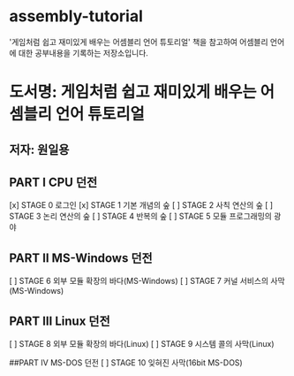 # assembly-tutorial
'게임처럼 쉽고 재미있게 배우는 어셈블리 언어 튜토리얼' 책을 참고하여 어셈블리 언어에 대한 공부내용을 기록하는 저장소입니다.

# 도서명: 게임처럼 쉽고 재미있게 배우는 어셈블리 언어 튜토리얼
## 저자: 원일용

## PART Ⅰ CPU 던전
[x] STAGE 0 로그인
[x] STAGE 1 기본 개념의 숲
[ ] STAGE 2 사칙 연산의 숲
[ ] STAGE 3 논리 연산의 숲
[ ] STAGE 4 반복의 숲
[ ] STAGE 5 모듈 프로그래밍의 광야

## PART Ⅱ MS-Windows 던전
[ ] STAGE 6 외부 모듈 확장의 바다(MS-Windows)
[ ] STAGE 7 커널 서비스의 사막(MS-Windows)

## PART Ⅲ Linux 던전
[ ] STAGE 8 외부 모듈 확장의 바다(Linux)
[ ] STAGE 9 시스템 콜의 사막(Linux)

##PART Ⅳ MS-DOS 던전
[ ] STAGE 10 잊혀진 사막(16bit MS-DOS)
